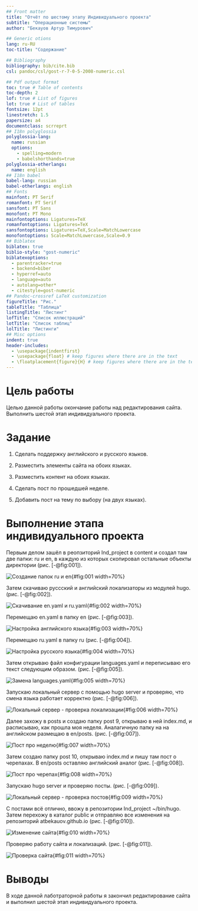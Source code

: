 ```yaml
---
## Front matter
title: "Отчёт по шестому этапу Индивидуального проекта"
subtitle: "Операционные системы"
author: "Бекауов Артур Тимурович"

## Generic otions
lang: ru-RU
toc-title: "Содержание"

## Bibliography
bibliography: bib/cite.bib
csl: pandoc/csl/gost-r-7-0-5-2008-numeric.csl

## Pdf output format
toc: true # Table of contents
toc-depth: 2
lof: true # List of figures
lot: true # List of tables
fontsize: 12pt
linestretch: 1.5
papersize: a4
documentclass: scrreprt
## I18n polyglossia
polyglossia-lang:
  name: russian
  options:
	- spelling=modern
	- babelshorthands=true
polyglossia-otherlangs:
  name: english
## I18n babel
babel-lang: russian
babel-otherlangs: english
## Fonts
mainfont: PT Serif
romanfont: PT Serif
sansfont: PT Sans
monofont: PT Mono
mainfontoptions: Ligatures=TeX
romanfontoptions: Ligatures=TeX
sansfontoptions: Ligatures=TeX,Scale=MatchLowercase
monofontoptions: Scale=MatchLowercase,Scale=0.9
## Biblatex
biblatex: true
biblio-style: "gost-numeric"
biblatexoptions:
  - parentracker=true
  - backend=biber
  - hyperref=auto
  - language=auto
  - autolang=other*
  - citestyle=gost-numeric
## Pandoc-crossref LaTeX customization
figureTitle: "Рис."
tableTitle: "Таблица"
listingTitle: "Листинг"
lofTitle: "Список иллюстраций"
lotTitle: "Список таблиц"
lolTitle: "Листинги"
## Misc options
indent: true
header-includes:
  - \usepackage{indentfirst}
  - \usepackage{float} # keep figures where there are in the text
  - \floatplacement{figure}{H} # keep figures where there are in the text
---
```


# Цель работы

Целью данной работы окончание работы над редактирования сайта. Выполнить шестой этап индивидуального проекта.

# Задание

1. Сделать поддержку английского и русского языков.

2. Разместить элементы сайта на обоих языках.

3. Разместить контент на обоих языках.

4. Сделать пост по прошедшей неделе.

5. Добавить пост на тему по выбору (на двух языках).

# Выполнение этапа индивидуального проекта

Первым делом зашёл в реопзиторий Ind_project в content и создал там две папки: ru и en, в каждую из которых скопировал остальные объекты директории (рис. [-@fig:001]).

![Создание папок ru и en](image/1.png){#fig:001 width=70%}

Затем скачиваю руссский и английский локализаторы из модулей hugo. (рис. [-@fig:002]).

![Скачивание en.yaml и ru.yaml](image/2.png){#fig:002 width=70%}

Перемещаю en.yaml в папку en (рис. [-@fig:003]).

![Настройка английского языка](image/3.png){#fig:003 width=70%}

Перемещаю ru.yaml в папку ru (рис. [-@fig:004]).

![Настройка русского языка](image/4.png){#fig:004 width=70%}

Затем открываю файл конфигурации languages.yaml и переписываю его текст следующим образом.  (рис. [-@fig:005]).

![Замена languages.yaml](image/5.png){#fig:005 width=70%}

Запускаю локальный сервер с помощью hugo server и проверяю, что смена языка работает корректно  (рис. [-@fig:006]).

![Локальный сервер - проверка локализации](image/6.png){#fig:006 width=70%}

Далее захожу в posts и создаю папку post 9, открываю в ней index.md, и расписываю, как прошла моя неделя. Аналагичную папку на на английском размещаю в en/posts. (рис. [-@fig:007]).

![Пост про неделю](image/7.png){#fig:007 width=70%}

Затем создаю папку post 10, открываю index.md и пишу там пост о черепахах. В en/posts оставляю английский аналог  (рис. [-@fig:008]).

![Пост про черепах](image/8.png){#fig:008 width=70%}

Запускаю hugo server и проверяю посты. (рис. [-@fig:009]).

![Локальный сервер - проверка постов](image/9.png){#fig:009 width=70%}

С постами всё отлично, ввожу в репозитории Ind_project ~/bin/hugo. Затем перехожу в каталог public  и отправляю все изменения на репозиторий atbekauov.github.io (рис. [-@fig:010]).

![Изменение сайта](image/10.png){#fig:010 width=70%}

Проверяю работу сайта и локализаций. (рис. [-@fig:011]).

![Проверка сайта](image/11.png){#fig:011 width=70%}

# Выводы

В ходе данной лаботраторной работы я закончил редактирование сайта и выполнил шестой этап индивидуального проекта.


